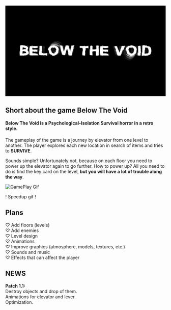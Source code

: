 ﻿![Header](https://github.com/nohatler/BelowTheVoid_short/blob/main/assets/Below%20The%20Void%20logo.png?raw=true)

## Short about the game Below The Void
#### Below The Void is a Psychological-Isolation Survival horror in a retro style.

The gameplay of the game is a journey by elevator from one level to another. The player explores each new location in search of items and tries to <b>SURVIVE</b>.

Sounds simple? Unfortunately not, because on each floor you need to power up the elevator again to go further. How to power up?
All you need to do is find the key card on the level, <b>but you will have a lot of trouble along the way</b>.

![GamePlay Gif](https://github.com/nohatler/BelowTheVoid_short/blob/main/assets/BelowTheVoid.gif?raw=true)

! Speedup gif !


## Plans
♡ Add floors (levels)<br>
♡ Add enemies<br>
♡ Level design<br>
♡ Animations<br>
♡ Improve graphics (atmosphere, models, textures, etc.)<br>
♡ Sounds and music<br>
♡ Effects that can affect the player<br>


## NEWS

<b>Patch 1.1:<br></b>
Destroy objects and drop of them. <br>
Animations for elevator and lever. <br>
Optimization. <br>
